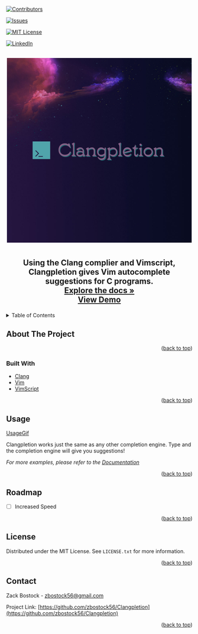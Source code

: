 
<div>
<span>

[![Contributors][contributors-shield]](https://github.com/zbostock56/Clangpletion/graphs/contributors)

[![Issues][issues-shield]](https://github.com/zbostock56/Clangpletion/issues)

[![MIT License][license-shield]](https://github.com/zbostock56/Clangpletion/blob/main/LICENSE)

[![LinkedIn][linkedin-shield]](https://www.linkedin.com/in/zack-bostock-932a5921b/)
</span>
</div>



<!-- PROJECT LOGO -->
<br />
<div align="center">
  <a href="https://github.com/zbostock56/Clangpletion/tree/main/images/Clangpletion Logo.png">
    <img src="images/Clangpletion Logo.png" alt="Logo" width="500" height="500">
  </a>
<h1 align="center"></h1>

  <h2 align="center">
    Using the Clang complier and Vimscript, Clangpletion gives Vim autocomplete suggestions for C programs.
    <br />
    <a href="https://github.com/zbostock56/Clangpletion"><strong>Explore the docs »</strong></a>
    <br />
    <a href="https://github.com/zbostock56/Clangpletion">View Demo</a>
  </p>
</div>

<!-- TABLE OF CONTENTS -->
<details>
  <summary>Table of Contents</summary>
  <ol>
    <li>
      <a href="#about-the-project">About The Project</a>
      <ul>
        <li><a href="#built-with">Built With</a></li>
      </ul>
    </li>
    <li>
      <a href="#getting-started">Getting Started</a>
      <ul>
        <li><a href="#prerequisites">Prerequisites</a></li>
        <li><a href="#installation">Installation</a></li>
      </ul>
    </li>
    <li><a href="#usage">Usage</a></li>
    <li><a href="#roadmap">Roadmap</a></li>
    <li><a href="#license">License</a></li>
    <li><a href="#contact">Contact</a></li>
  </ol>
</details>

<!-- ABOUT THE PROJECT -->

## About The Project

<!-- [![Product Name Screen Shot][product-screenshot]](https://example.com) -->

<p align="right">(<a href="#top">back to top</a>)</p>

### Built With

- [Clang](https://clang.llvm.org/)
- [Vim](https://www.vim.org/)
- [VimScript](https://vimhelp.org/)

<p align="right">(<a href="#top">back to top</a>)</p>

<!-- GETTING STARTED -->

<!-- ## Getting Started -->

<!-- This is an example of how you may give instructions on setting up your project locally.
To get a local copy up and running follow these simple example steps.

### Prerequisites

This is an example of how to list things you need to use the software and how to install them.
* npm
  ```sh
  npm install npm@latest -g
  ``` -->

<!-- ### Installation -->

<!-- 1. Get a free API Key at [https://example.com](https://example.com)
2. Clone the repo
   ```sh
   git clone https://github.com/zbostock56/Clangpletion.git
   ```
3. Install NPM packages
   ```sh
   npm install
   ```
4. Enter your API in `config.js`
   ```js
   const API_KEY = 'ENTER YOUR API';
   ```

<p align="right">(<a href="#top">back to top</a>)</p> -->

<!-- USAGE EXAMPLES -->

## Usage

[UsageGif](https://github.com/zbostock56/Clangpletion/blob/main/download.gif)

Clangpletion works just the same as any other completion engine. Type and the completion engine will give you suggestions!

_For more examples, please refer to the [Documentation](https://vimhelp.org/)_

<p align="right">(<a href="#top">back to top</a>)</p>

## Roadmap

- [ ] Increased Speed

<p align="right">(<a href="#top">back to top</a>)</p>

## License

Distributed under the MIT License. See `LICENSE.txt` for more information.

<p align="right">(<a href="#top">back to top</a>)</p>

<!-- CONTACT -->

## Contact

Zack Bostock - [zbostock56@gmail.com](zbostock56@gmail.com)

Project Link: [https://github.com/zbostock56/Clangpletion](https://github.com/zbostock56/Clangpletion)

<p align="right">(<a href="#top">back to top</a>)</p>

<!-- MARKDOWN LINKS & IMAGES -->
<!-- https://www.markdownguide.org/basic-syntax/#reference-style-links -->

[contributors-shield]: https://img.shields.io/github/contributors/zbostock56/Clangpletion.svg?style=for-the-badge
[contributors-url]: https://github.com/zbostock56/Clangpletion/graphs/contributors
[forks-shield]: https://img.shields.io/github/forks/zbostock56/Clangpletion.svg?style=for-the-badge
[forks-url]: https://github.com/zbostock56/Clangpletion/network/members
[stars-shield]: https://img.shields.io/github/stars/zbostock56/Clangpletion.svg?style=for-the-badge
[stars-url]: https://github.com/zbostock56/Clangpletion/stargazers
[issues-shield]: https://img.shields.io/github/issues/zbostock56/Clangpletion.svg?style=for-the-badge
[issues-url]: https://github.com/zbostock56/Clangpletion/issues
[license-shield]: https://img.shields.io/github/license/zbostock56/Clangpletion.svg?style=for-the-badge
[license-url]: https://github.com/zbostock56/Clangpletion/blob/master/LICENSE.txt
[linkedin-shield]: https://img.shields.io/badge/-LinkedIn-black.svg?style=for-the-badge&logo=linkedin&colorB=555
[linkedin-url]: https://www.linkedin.com/in/zack-bostock-932a5921b/
[product-screenshot]: images/screenshot.png
